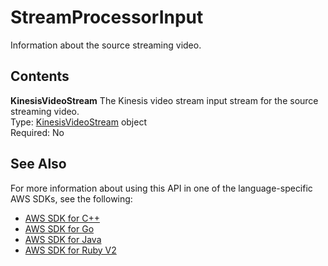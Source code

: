 # StreamProcessorInput<a name="API_StreamProcessorInput"></a>

Information about the source streaming video\. 

## Contents<a name="API_StreamProcessorInput_Contents"></a>

 **KinesisVideoStream**   <a name="rekognition-Type-StreamProcessorInput-KinesisVideoStream"></a>
The Kinesis video stream input stream for the source streaming video\.  
Type: [KinesisVideoStream](API_KinesisVideoStream.md) object  
Required: No

## See Also<a name="API_StreamProcessorInput_SeeAlso"></a>

For more information about using this API in one of the language\-specific AWS SDKs, see the following:
+  [AWS SDK for C\+\+](https://docs.aws.amazon.com/goto/SdkForCpp/rekognition-2016-06-27/StreamProcessorInput) 
+  [AWS SDK for Go](https://docs.aws.amazon.com/goto/SdkForGoV1/rekognition-2016-06-27/StreamProcessorInput) 
+  [AWS SDK for Java](https://docs.aws.amazon.com/goto/SdkForJava/rekognition-2016-06-27/StreamProcessorInput) 
+  [AWS SDK for Ruby V2](https://docs.aws.amazon.com/goto/SdkForRubyV2/rekognition-2016-06-27/StreamProcessorInput) 